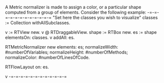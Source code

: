 A Metric normalizer is made to assign a color, or a particular shape computed from a group of elements. Consider the following example:
-=-=-=-=-=-=-=-=-=-=-=-=
"Set here the classes you wish to visualize"
classes := Collection withAllSubclasses.

v := RTView new.
v @ RTDraggableView.
shape := RTBox new.
es := shape elementsOn: classes.
v addAll: es.

RTMetricNormalizer new
	elements: es;
	normalizeWidth: #numberOfVariables;
	normalizeHeight: #numberOfMethods;
	normalizeColor: #numberOfLinesOfCode.

RTFlowLayout on: es.

v
-=-=-=-=-=-=-=-=-=-=-=-=